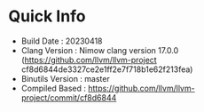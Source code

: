 # Quick Info
* Build Date : 20230418
* Clang Version : Nimow clang version 17.0.0 (https://github.com/llvm/llvm-project cf8d6844de3327ce2e1ff2e7f718b1e62f213fea)
* Binutils Version : master
* Compiled Based : https://github.com/llvm/llvm-project/commit/cf8d6844

